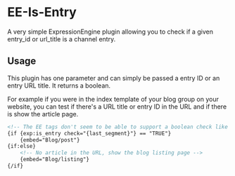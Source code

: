 EE-Is-Entry
===========

A very simple ExpressionEngine plugin allowing you to check if a given entry_id or url_title is a channel entry.

## Usage
This plugin has one parameter and can simply be passed a entry ID or an entry URL title. It returns a boolean.

For example if you were in the index template of your blog group on your website, you can test if there's a URL title or entry ID in the URL and if there is show the article page.

```html
<!-- The EE tags don't seem to be able to support a boolean check like if (true). I will ask Ellislab. -->
{if {exp:is_entry check="{last_segment}"} == "TRUE"}
    {embed="Blog/post"}
{if:else}
    <!-- No article in the URL, show the blog listing page -->
    {embed="Blog/listing"}
{/if}
```
